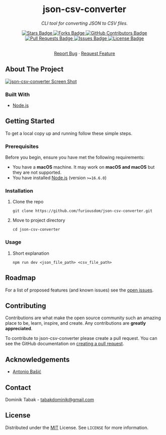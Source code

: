 <!------------ INSTRUCTIONS ------------>
<!--
*** To avoid retyping too much info. Do a search and replace for the following:
*** user_name, repo_name, Project_Title, Short description.,
*** detailed project description text, logo_name, screenshot_name, COMPANY_NAME
-->

<!--  There are a few todo's so take care of each one -->

<!--
*** To upload screenshots, one way is:
*** Create a branch named "static-assets" by running:
***    > git checkout --orphan static-assets
*** The --orphan flag creates a new branch but without any prior commits.
*** However it does still keep the working tree and index.
*** So delete those files by running (watchout for the dot at the end):
***    > git rm -rf .
*** Add and commit the static files:
***    > git add screenshot.png demo.gif logo.png
***    > git commit -m "Added Assets"
*** Push the branch to remote:
***    > git push origin static-assets
*** Name all future commit as "Updated Assets"
*** To display the picture, in the README, type:
*** ![Alt Text](../static-assets/screenshot_name.png?raw=true)
-->

<!-- DON'T FORGET TO CHANGE THE YEAR AND THE NAME OF COPYRIGHT HOLDER IN THE LICENSE (LINE 3)-->

<div align="center">
  <h1>json-csv-converter</h1>
  <p><i>CLI tool for converting JSON to CSV files.</i></p>
</div>

<div align="center">
  <a href="https://github.com/furiousdom/json-csv-converter/stargazers">
    <img src="https://img.shields.io/github/stars/elangosundar/json-csv-converter?style=for-the-badge" alt="Stars Badge" />
  </a>
  <a href="https://github.com/furiousdom/json-csv-converter/network/members">
    <img src="https://img.shields.io/github/forks/furiousdom/json-csv-converter?style=for-the-badge" alt="Forks Badge" />
  </a>
  <a href="https://github.com/furiousdom/json-csv-converter/graphs/contributors">
    <img src="https://img.shields.io/github/contributors/furiousdom/json-csv-converter?style=for-the-badge" alt="GitHub Contributors Badge" />
  </a>
  <a href="https://github.com/furiousdom/json-csv-converter/pulls">
    <img src="https://img.shields.io/github/issues-pr/furiousdom/json-csv-converter?style=for-the-badge" alt="Pull Requests Badge" />
  </a>
  <a href="https://github.com/furiousdom/json-csv-converter/issues">
    <img src="https://img.shields.io/github/issues/furiousdom/json-csv-converter?style=for-the-badge" alt="Issues Badge" />
  </a>
  <a href="https://github.com/furiousdom/json-csv-converter/blob/master/LICENSE">
    <img src="https://img.shields.io/github/license/furiousdom/json-csv-converter?style=for-the-badge" alt="License Badge" />
  </a>
</div>

<br />

<div align="center">
  <p>
    <a href="https://github.com/furiousdom/json-csv-converter/issues">Report Bug</a>
    ·
    <a href="https://github.com/furiousdom/json-csv-converter/issues">Request Feature</a>
  </p>
</div>



## About The Project

<!-- TODO: CHANGE THE EXAMPLE URL (LINKING TO DEMO) BELOW OR REMOVE IT COMPLETELY -->
<!-- TODO: LINK TO ACTUAL SCREENSHOT OR DELETE THE WHOLE LINE -->
[![json-csv-converter Screen Shot](../static-assets/screenshot_name.png)](https://example.com)

<!-- TODO: DELETE LINE BELOW AND THIS COMMENT. -->
<!-- TODO: WRITE DETAILED PROJECT DESCRIPTION TEXT HERE -->



### Built With

* [Node.js](https://nodejs.org/en/)



## Getting Started

To get a local copy up and running follow these simple steps.



### Prerequisites

Before you begin, ensure you have met the following requirements:
* You have a **macOS** machine. It may work on **macOS and macOS** but they are not supported.
* You have installed [Node.js](https://nodejs.org/en/) (version `>=16.6.0`)



### Installation

1. Clone the repo
   ```
   git clone https://github.com/furiousdom/json-csv-converter.git
   ```
2. Move to project directory
   ```
   cd json-csv-converter
   ```



### Usage

1. Short explanation
   ```
   npm run dev <json_file_path> <csv_file_path>
   ```



## Roadmap

For a list of proposed features (and known issues) see the [open issues](https://github.com/furiousdom/json-csv-converter/issues).



## Contributing

Contributions are what make the open source community such an amazing place to be, learn, inspire, and create. Any contributions are **greatly appreciated**.

To contribute to json-csv-converter please create a pull request.
You can see the GitHub documentation on [creating a pull request](https://help.github.com/en/github/collaborating-with-issues-and-pull-requests/creating-a-pull-request).



## Acknowledgements

* [Antonio Bašić](https://github.com/abasic)



## Contact

Dominik Tabak - <tabakdominik@gmail.com>



## License

Distributed under the [MIT](https://opensource.org/licenses/MIT) License. See `LICENSE` for more information.
